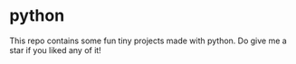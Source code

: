 # python

This repo contains some fun tiny projects made with python. Do give me a star if you liked any of it!